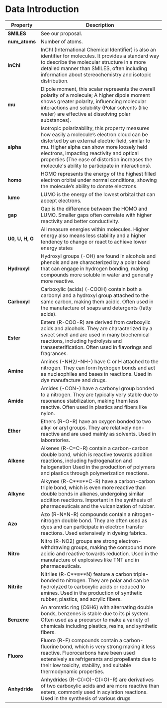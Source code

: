 # Data Introduction

| Property        | Description                                                  |
| --------------- | ------------------------------------------------------------ |
| **SMILES**      | See our proposal.                                            |
| **num_atoms**   | Number of atoms.                                             |
| **InChI**       | InChI (International Chemical Identifier) is also an identifier for molecules. It provides a standard way to describe the molecular structure in a more detailed manner than SMILES, often including information about stereochemistry and isotopic distribution. |
| **mu**          | Dipole moment, this scalar represents the overall polarity of a molecule; A higher dipole moment shows greater polarity, influencing molecular interactions and solubility (Polar solvents (like water) are effective at dissolving polar substances). |
| **alpha**       | Isotropic polarizability, this property measures how easily a molecule’s electron cloud can be distorted by an external electric field, similar to mu. Higher alpha can show more loosely held electrons, impacting reactivity and optical properties (The ease of distortion increases the molecule's ability to participate in interactions). |
| **homo**        | HOMO represents the energy of the highest filled electron orbital under normal conditions, showing the molecule’s ability to donate electrons. |
| **lumo**        | LUMO is the energy of the lowest orbital that can accept electrons. |
| **gap**         | Gap is the difference between the HOMO and LUMO. Smaller gaps often correlate with higher reactivity and better conductivity. |
| **U0, U, H, G** | All measure energies within molecules. Higher  energy also means less stability and a higher tendency to change or react to achieve lower energy states |
| **Hydroxyl**    | Hydroxyl groups (-OH) are found in alcohols and phenols and are characterized by a polar bond that can engage in hydrogen bonding, making compounds more soluble in water and generally more reactive. |
| **Carboxyl**    | Carboxylic (acids) (-COOH) contain both a carbonyl and a hydroxyl group attached to the same carbon, making them acidic. Often used in the manufacture of soaps and detergents (fatty acids). |
| **Ester**       | Esters (R-COO-R) are derived from carboxylic acids and alcohols. They are characterized by a sweet smell and are used in many biochemical reactions, including hydrolysis and transesterification. Often used in flavorings and fragrances. |
| **Amine**       | Amines (-NH2/-NH-) have C or H attached to the nitrogen. They can form hydrogen bonds and act as nucleophiles and bases in reactions. Used in dye manufacture and drugs. |
| **Amide**       | Amides (-CON-) have a carbonyl group bonded to a nitrogen. They are typically very stable due to resonance stabilization, making them less reactive. Often used in plastics and fibers like nylon. |
| **Ether**       | Ethers (R-O-R) have an oxygen bonded to two alkyl or aryl groups. They are relatively non-reactive and are used mainly as solvents. Used in laboratories. |
| **Alkene**      | Alkenes (R-C=C-R) contain a carbon-carbon double bond, which is reactive towards addition reactions, including hydrogenation and halogenation Used in the production of polymers and plastics through polymerization reactions. |
| **Alkyne**      | Alkynes (R-C**≡**C-R) have a carbon-carbon triple bond, which is even more reactive than double bonds in alkenes, undergoing similar addition reactions. Important in the synthesis of pharmaceuticals and the vulcanization of rubber. |
| **Azo**         | Azo (R-N=N-R) compounds contain a nitrogen-nitrogen double bond. They are often used as dyes and can participate in electron transfer reactions. Used extensively in dyeing fabrics. |
| **Nitro**       | Nitro (R-NO2) groups are strong electron-withdrawing groups, making the compound more acidic and reactive towards reduction. Used in the manufacture of explosives like TNT and in pharmaceuticals. |
| **Nitrile**     | Nitriles (R-C**≡**N) feature a carbon triple-bonded to nitrogen. They are polar and can be hydrolyzed to carboxylic acids or reduced to amines. Used in the production of synthetic rubber, plastics, and acrylic fibers. |
| **Benzene**     | An aromatic ring (C6H6) with alternating double bonds, benzenes is stable due to its pi system. Often used as a precursor to make a variety of chemicals including plastics, resins, and synthetic fibers. |
| **Fluoro**      | Fluoro (R-F) compounds contain a carbon-fluorine bond, which is very strong making it less reactive. Fluorocarbons have been used extensively as refrigerants and propellants due to their low toxicity, stability, and suitable thermodynamic properties. |
| **Anhydride**   | Anhydrides (R-C(=O)-C(=O)-R) are derivatives of two carboxylic acids and are more reactive than esters, commonly used in acylation reactions. Used in the synthesis of various drugs |

